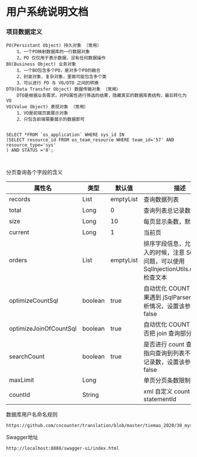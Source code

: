 # 用户系统说明文档



### 项目数据定义
```
PO(Persistant Object) 持久对象 （常用）
    1、一个PO映射数据库的一行数据对象
    2、PO 仅仅用于表示数据，没有任何数据操作
BO(Business Object) 业务对象
    1、一个BO包含多个PO，是对多个PO的融合
    2、封装对象、复杂对象，里面可能包含多个类
    3、可以进行 PO 与 VO/DTO 之间的转换
DTO(Data Transfer Object) 数据传输对象 （常用）
    DTO是根据业务需求，对PO属性进行筛选的结果，隐藏真实的数据库表结构，最后转化为VO
VO(Value Object) 表现对象 （常用）
    1、VO是前端页面展示对象
    2、只包含前端需要展示的数据即可
```

```

SELECT *FROM `os_application` WHERE sys_id IN 
(SELECT resource_id FROM os_team_resource WHERE team_id='57' AND resource_type='sys'
) AND STATUS ='0';



```



分页查询各个字段的含义

| 属性名                 | 类型    | 默认值    | 描述                                                         |
| ---------------------- | ------- | --------- | ------------------------------------------------------------ |
| records                | List    | emptyList | 查询数据列表                                                 |
| total                  | Long    | 0         | 查询列表总记录数                                             |
| size                   | Long    | 10        | 每页显示条数，默认 10                                        |
| current                | Long    | 1         | 当前页                                                       |
| orders                 | List    | emptyList | 排序字段信息，允许前端传入的时候，注意 SQL 注入问题，可以使用 SqlInjectionUtils.check(...) 检查文本 |
| optimizeCountSql       | boolean | true      | 自动优化 COUNT SQL 如果遇到 jSqlParser 无法解析情况，设置该参数为 false |
| optimizeJoinOfCountSql | boolean | true      | 自动优化 COUNT SQL 是否把 join 查询部分移除                  |
| searchCount            | boolean | true      | 是否进行 count 查询，如果指向查询到列表不要查询总记录数，设置该参数为 false |
| maxLimit               | Long    |           | 单页分页条数限制                                             |
| countId                | String  |           | xml 自定义 count 查询的 statementId                          |

数据库用户名命名规则

```
https://github.com/cncounter/translation/blob/master/tiemao_2020/30_mysql_account_username/README.md
```


Swagger地址

```
http://localhost:8888/swagger-ui/index.html
```

